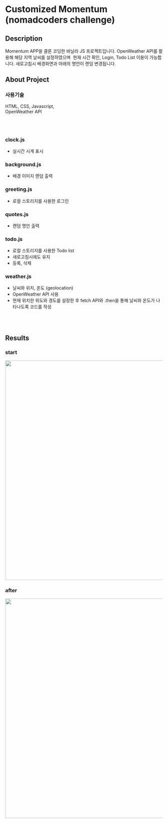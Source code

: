 # Customized Momentum (nomadcoders challenge)

## Description
Momentum APP을 클론 코딩한 바닐라 JS 프로젝트입니다.
OpenWeather API를 활용해 해당 지역 날씨를 설정하였으며 
현재 시간 확인, Login, Todo List 이용이 가능합니다.
새로고침시 배경화면과 아래의 명언이 랜덤 변경됩니다.

## About Project
### 사용기술
HTML, CSS, Javascript,<br />
OpenWeather API

<br /><br />
### clock.js
- 실시간 시계 표시

### background.js
- 배경 이미지 랜덤 출력

### greeting.js
- 로컬 스토리지를 사용한 로그인

### quotes.js
- 랜덤 명언 출력

### todo.js
- 로컬 스토리지를 사용한 Todo list
- 새로고침시에도 유지
- 등록, 삭제

### weather.js
- 날씨와 위치, 온도 (geolocation)
- OpenWeather API 사용
- 현재 위치한 위도와 경도를 설정한 후 fetch API와 .then을 통해 날씨와 온도가 나타나도록 코드를 작성


<br /><br />
## Results

### start
<img src="https://user-images.githubusercontent.com/108104436/189506200-9c61afc5-cdfe-4c21-9d43-c1bf2d60ecc1.png"  width="700" height="auto"/>

### after
<img src="https://user-images.githubusercontent.com/108104436/189506231-9d7221c7-4e87-458e-8187-ff4ca01e5039.png"  width="700" height="auto"/>


